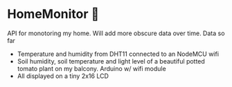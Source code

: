 # HomeMonitor :herb:
API for monotoring my home. Will add more obscure data over time.
Data so far

 - Temperature and humidity from DHT11 connected to an NodeMCU wifi
 - Soil humidity, soil temperature and light level of a beautiful potted tomato plant on my balcony. Arduino w/ wifi module
 - All displayed on a tiny 2x16 LCD
 
